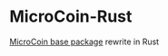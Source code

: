 # MicroCoin-Rust

[MicroCoin base package](https://github.com/MicroCoinHU/MicroCoin) rewrite in Rust
